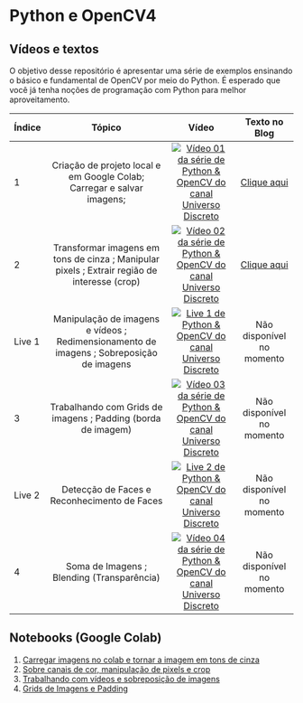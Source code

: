 # Python e OpenCV4

## Vídeos e textos

O objetivo desse repositório é apresentar uma série de exemplos ensinando o básico e fundamental de OpenCV por meio do Python. É esperado que você já tenha noções de programação com Python para melhor aproveitamento.

| Índice | Tópico                               | Vídeo | Texto no Blog | 
| -------|:------------------------------------:|:------:|:------------:|
| 1      | Criação de projeto local e em Google Colab; Carregar e salvar imagens; | [![Vídeo 01 da série de Python & OpenCV do canal Universo Discreto](https://img.youtube.com/vi/oAH_GJclePY/mqdefault.jpg)](http://www.youtube.com/watch?v=oAH_GJclePY) | [Clique aqui](https://universodiscreto.com/2020/02/13/instalando-e-criando-seu-primeiro-projeto-python-e-opencv4-00/)|
| 2      | Transformar imagens em tons de cinza ; Manipular pixels ; Extrair região de interesse (crop) | [![Vídeo 02 da série de Python & OpenCV do canal Universo Discreto](https://img.youtube.com/vi/mW-PmvvzXP8/mqdefault.jpg)](http://www.youtube.com/watch?v=mW-PmvvzXP8) | [Clique aqui](https://universodiscreto.com/2020/02/16/operacoes-basicas-envolvendo-imagens-python-e-opencv4-01/)|
| Live 1 | Manipulação de imagens e vídeos ; Redimensionamento de imagens ; Sobreposição de imagens | [![Live 1 de Python & OpenCV do canal Universo Discreto](https://img.youtube.com/vi/8TOH40sq-C0/mqdefault.jpg)](http://www.youtube.com/watch?v=8TOH40sq-C0) | Não disponível no momento  |
| 3      | Trabalhando com Grids de imagens ; Padding (borda de imagem) | [![Vídeo 03 da série de Python & OpenCV do canal Universo Discreto](https://img.youtube.com/vi/U35qns3LvvI/mqdefault.jpg)](https://www.youtube.com/watch?v=U35qns3LvvI) | Não disponível no momento |
| Live 2 | Detecção de Faces e Reconhecimento de Faces | [![Live 2 de Python & OpenCV do canal Universo Discreto](https://img.youtube.com/vi/t9Et8YwKHgU/mqdefault.jpg)](https://www.youtube.com/watch?v=t9Et8YwKHgU) | Não disponível no momento  |
| 4      | Soma de Imagens ; Blending (Transparência) | [![Vídeo 04 da série de Python & OpenCV do canal Universo Discreto](https://img.youtube.com/vi/60k962jJAmE/mqdefault.jpg)](http://www.youtube.com/watch?v=60k962jJAmE) | Não disponível no momento |

## Notebooks (Google Colab)

1. [Carregar imagens no colab e tornar a imagem em tons de cinza](https://colab.research.google.com/drive/12F30VRoCQnNEowMZDtymmh8aNIK5LMq7)
2. [Sobre canais de cor, manipulação de pixels e crop](https://colab.research.google.com/drive/18DTjxpA5ahDaBZUWxkSUu6ZgkqvdkFt0)
3. [Trabalhando com vídeos e sobreposição de imagens](https://colab.research.google.com/drive/1sQAxhv5nIWDvwt82osa2x41zVtUFyx1O)
4. [Grids de Imagens e Padding](https://colab.research.google.com/drive/11fEJgRn8-qx6lWH9Ewj7A0Dzt14k4PUr?authuser=1#scrollTo=JYiG-v-a1nMA)

